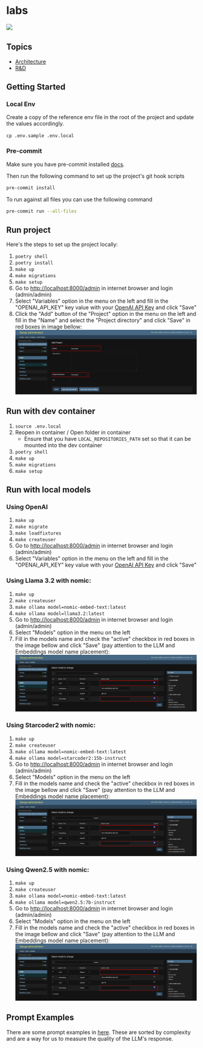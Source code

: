 # labs

<img src="https://img.shields.io/badge/runtime_revolution-labs-blue" />

## Topics

- [Architecture](docs/rag.md)
- [R&D](docs/rd.md)

## Getting Started

### Local Env

Create a copy of the reference env file in the root of the project and update the values accordingly.

`cp .env.sample .env.local`

### Pre-commit

Make sure you have pre-commit installed [docs](https://pre-commit.com/).

Then run the following command to set up the project's git hook scripts

```bash
pre-commit install
```

To run against all files you can use the following command

```bash
pre-commit run --all-files
```

## Run project

Here's the steps to set up the project locally:

1. `poetry shell`
2. `poetry install`
3. `make up`
4. `make migrations`
5. `make setup`
6. Go to [http://localhost:8000/admin](http://localhost:8000/admin) in internet browser and login (admin/admin)
7. Select "Variables" option in the menu on the left and fill in the "OPENAI_API_KEY" key value with your [OpenAI API Key](https://openai.com/index/openai-api/) and click "Save"
8. Click the "Add" button of the "Project" option in the menu on the left and fill in the "Name" and select the "Project directory" and click "Save" in red boxes in image bellow:
   ![new_project_fields](docs/assets/new_project_fields.png)

## Run with dev container

1. `source .env.local`
2. Reopen in container / Open folder in container
   - Ensure that you have `LOCAL_REPOSITORIES_PATH` set so that it can be mounted into the dev container
3. `poetry shell`
4. `make up`
5. `make migrations`
6. `make setup`

## Run with local models

### Using OpenAI

1. `make up`
2. `make migrate`
3. `make loadfixtures`
4. `make createuser`
5. Go to [http://localhost:8000/admin](http://localhost:8000/admin) in internet browser and login (admin/admin)
6. Select "Variables" option in the menu on the left and fill in the "OPENAI_API_KEY" key value with your [OpenAI API Key](https://openai.com/index/openai-api/) and click "Save"

### Using Llama 3.2 with nomic:

1. `make up`
2. `make createuser`
3. `make ollama model=nomic-embed-text:latest`
4. `make ollama model=llama3.2:latest`
5. Go to [http://localhost:8000/admin](http://localhost:8000/admin) in internet browser and login (admin/admin)
6. Select "Models" option in the menu on the left
7. Fill in the models name and check the "active" checkbox in red boxes in the image bellow and click "Save" (pay attention to the LLM and Embeddings model name placement):
   ![local_models_admin_fields](docs/assets/local_models_admin_fields.png)

### Using Starcoder2 with nomic:

1. `make up`
2. `make createuser`
3. `make ollama model=nomic-embed-text:latest`
4. `make ollama model=starcoder2:15b-instruct`
5. Go to [http://localhost:8000/admin](http://localhost:8000/admin) in internet browser and login (admin/admin)
6. Select "Models" option in the menu on the left
7. Fill in the models name and check the "active" checkbox in red boxes in the image bellow and click "Save" (pay attention to the LLM and Embeddings model name placement):
   ![local_models_admin_fields](docs/assets/local_models_admin_fields.png)

### Using Qwen2.5 with nomic:

1. `make up`
2. `make createuser`
3. `make ollama model=nomic-embed-text:latest`
4. `make ollama model=qwen2.5:7b-instruct`
5. Go to [http://localhost:8000/admin](http://localhost:8000/admin) in internet browser and login (admin/admin)
6. Select "Models" option in the menu on the left
7. Fill in the models name and check the "active" checkbox in red boxes in the image bellow and click "Save" (pay attention to the LLM and Embeddings model name placement):
   ![local_models_admin_fields](docs/assets/local_models_admin_fields.png)

## Prompt Examples

There are some prompt examples in [here](docs/prompt_examples.md). These are sorted by complexity and are a way for us to measure the quality of the LLM's response.
